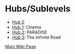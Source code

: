 # Hubs/Sublevels

* <a href="./Hub_0.md">Hub 0</a>
* <a href="./Hub_1.md">Hub 1</a>: Cinema
* <a href="./Hub_2.md">Hub 2</a>: PARADISE
* <a href="./Hub_3.md">Hub 3</a>: The Infinite Road

<a href="../Wiki.md">Main Wiki Page</a>
